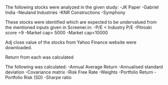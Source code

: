 The following stocks were analyzed in the given study: -JK Paper -Gabriel India -Neuland Industries -KNR Constructions -Symphony

These stocks were identified which are expected to be undervalued from the mentioned inputs given in Screener.in: -P/E < Industry P/E -Pitroski score =9 -Market cap> 5000 -Market cap<10000

Adj close value of the stocks from Yahoo Finance website were downloaded.

Return from each was calculated

The following was calculated: -Annual Average Return -Annualised standard deviation -Covariance matrix -Risk Free Rate -Weights -Portfolio Return -Portfolio Risk (SD) -Sharpe ratio
